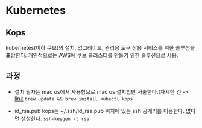 # Kubernetes

## Kops
kubernetes(이하 쿠브)의 설치, 업그레이드, 관리용 도구
상용 서비스를 위한 솔루션을 표방한다. 개인적으로는 AWS에 쿠브
클러스터를 만들기 위한 솔루션으로 사용.
## 과정
* 설치
  필자는 mac os에서 사용함으로 mac os 설치법만 서술한다.(자세한 건 -> [link](https://kubernetes.io/docs/getting-started-guides/kops/#creating-a-cluster)
  `brew update && brew install kubectl kops`
  
* id\_rsa.pub
  kops는 ~/.ssh/id\_rsa.pub 위치에 있는 ssh 공개키를 이용한다.
  없다면 생성한다. `ssh-keygen -t rsa`
